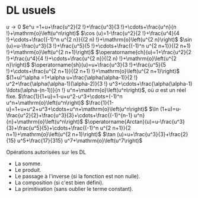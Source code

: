 # DL usuels

$u \rightarrow 0$
$e^u =1+u+\frac{u^2}{2 !}+\frac{u^3}{3 !}+\cdots+\frac{u^n}{n !}+\mathrm{o}\left(u^n\right)$
$\cos (u)=1-\frac{u^2}{2 !}+\frac{u^4}{4 !}+\cdots+\frac{(-1)^n u^{2 n}}{(2 n) !}+\mathrm{o}\left(u^{2 n}\right)$
$\sin (u)=u-\frac{u^3}{3 !}+\frac{u^5}{5 !}+\cdots+\frac{(-1)^n u^{2 n+1}}{(2 n+1) !}+\mathrm{o}\left(u^{2 n+1}\right)$
$\operatorname{ch}(u)=1+\frac{u^2}{2 !}+\frac{u^4}{4 !}+\cdots+\frac{u^{2 n}}{(2 n) !}+\mathrm{o}\left(u^{2 n}\right)$
$\operatorname{sh}(u)=u+\frac{u^3}{3 !}+\frac{u^5}{5 !}+\cdots+\frac{u^{2 n+1}}{(2 n+1) !}+\mathrm{o}\left(u^{2 n+1}\right)$
$(1+u)^\alpha =1+\alpha u+\frac{\alpha(\alpha-1)}{2 !} u^2+\frac{\alpha(\alpha-1)(\alpha-2)}{3 !} u^3+\cdots+\frac{\alpha(\alpha-1) \ldots(\alpha-(n-1))}{n !} u^n+\mathrm{o}\left(u^n\right)$, où $\alpha$ est un réel fixe.
$\frac{1}{1+u}=1-u+u^2-u^3+\cdots+(-1)^n u^n+\mathrm{o}\left(u^n\right)$
$\frac{1}{1-u}=1+u+u^2+u^3+\cdots+u^n+\mathrm{o}\left(u^n\right)$
$\ln (1+u)=u-\frac{u^2}{2}+\frac{u^3}{3}+\cdots+\frac{(-1)^{n-1} u^n}{n}+\mathrm{o}\left(u^n\right)$
$\operatorname{Arctan}(u)=u-\frac{u^3}{3}+\frac{u^5}{5}+\cdots+\frac{(-1)^n u^{2 n+1}}{2 n+1}+\mathrm{o}\left(u^{2 n+1}\right)$
$\tan (u)=u+\frac{u^3}{3}+\frac{2}{15} u^5+\frac{17}{315} u^7+\mathrm{o}\left(u^7\right)$

Opérations autorisées sur les DL

- La somme.
- Le produit.
- Le passage à l'inverse (si la fonction est non nulle).
- La composition (si c'est bien défini).
- La primitivation (sans oublier le terme constant).
